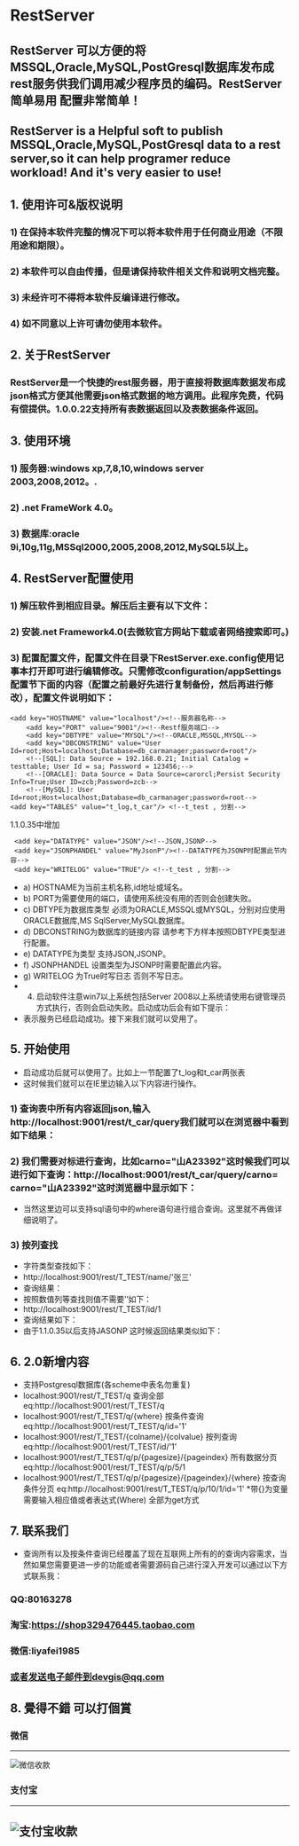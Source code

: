 # RestServer

## RestServer 可以方便的将MSSQL,Oracle,MySQL,PostGresql数据库发布成rest服务供我们调用减少程序员的编码。RestServer 简单易用 配置非常简单！
## RestServer is a Helpful soft to publish MSSQL,Oracle,MySQL,PostGresql data to a rest server,so it can help programer reduce workload! And it's very easier to use!

## 1.	使用许可&版权说明
### 1)	在保持本软件完整的情况下可以将本软件用于任何商业用途（不限用途和期限）。
### 2)	本软件可以自由传播，但是请保持软件相关文件和说明文档完整。
### 3)	未经许可不得将本软件反编译进行修改。
### 4)	如不同意以上许可请勿使用本软件。

## 2.	关于RestServer
### RestServer是一个快捷的rest服务器，用于直接将数据库数据发布成json格式方便其他需要json格式数据的地方调用。此程序免费，代码有偿提供。1.0.0.22支持所有表数据返回以及表数据条件返回。

## 3.	使用环境
### 1)	服务器:windows xp,7,8,10,windows server 2003,2008,2012。.
### 2)	.net FrameWork 4.0。
### 3)	数据库:oracle 9i,10g,11g,MSSql2000,2005,2008,2012,MySQL5以上。

## 4.	RestServer配置使用
### 1)	解压软件到相应目录。解压后主要有以下文件：
### 2)	安装.net Framework4.0(去微软官方网站下载或者网络搜索即可。)
### 3)	配置配置文件，配置文件在目录下RestServer.exe.config使用记事本打开即可进行编辑修改。只需修改configuration/appSettings配置节下面的内容（配置之前最好先进行复制备份，然后再进行修改），配置文件说明如下：
```
<add key="HOSTNAME" value="localhost"/><!--服务器名称-->
    <add key="PORT" value="9001"/><!--Restf服务端口-->
    <add key="DBTYPE" value="MYSQL"/><!--ORACLE,MSSQL,MYSQL-->
    <add key="DBCONSTRING" value="User Id=root;Host=localhost;Database=db_carmanager;password=root"/>
    <!--[SQL]: Data Source = 192.168.0.21; Initial Catalog = testtable; User Id = sa; Password = 123456;-->
    <!--[ORACLE]: Data Source = Data Source=carorcl;Persist Security Info=True;User ID=zcb;Password=zcb-->
    <!--[MySQL]: User Id=root;Host=localhost;Database=db_carmanager;password=root-->
<add key="TABLES" value="t_log,t_car"/> <!--t_test , 分割-->
```
1.1.0.35中增加
```
 <add key="DATATYPE" value="JSON"/><!--JSON,JSONP-->
 <add key="JSONPHANDEL" value="MyJsonP"/><!--DATATYPE为JSONP时配置此节内容-->
 <add key="WRITELOG" value="TRUE"/> <!--t_test , 分割--> 
```
* a)	HOSTNAME为当前主机名称,id地址或域名。
* b)	PORT为需要使用的端口，请使用系统没有用的否则会创建失败。
* c)	DBTYPE为数据库类型 必须为ORACLE,MSSQL或MYSQL，分别对应使用ORACLE数据库,MS SqlServer,MySQL数据库。
* d)	DBCONSTRING为数据库的链接内容 请参考下方样本按照DBTYPE类型进行配置。
* e)	DATATYPE为类型 支持JSON,JSONP。
* f)	JSONPHANDEL 设置类型为JSONP时需要配置此内容。
* g)	WRITELOG 为True时写日志 否则不写日志。
* 4)	启动软件注意win7以上系统包括Server 2008以上系统请使用右键管理员方式执行，否则会启动失败。启动成功后会有如下提示：
* 表示服务已经启动成功。接下来我们就可以受用了。

## 5.	开始使用
* 启动成功后就可以使用了。比如上一节配置了t_log和t_car两张表
* 这时候我们就可以在IE里边输入以下内容进行操作。
### 1)	查询表中所有内容返回json,输入http://localhost:9001/rest/t_car/query我们就可以在浏览器中看到如下结果：
 
### 2)	我们需要对标进行查询，比如carno="山A23392"这时候我们可以进行如下查询：http://localhost:9001/rest/t_car/query/carno= carno="山A23392"这时浏览器中显示如下：
 
* 当然这里边可以支持sql语句中的where语句进行组合查询。这里就不再做详细说明了。
### 3)	按列查找
* 字符类型查找如下：
* http://localhost:9001/rest/T_TEST/name/'张三'
* 查询结果：
* 按照数值列等查找则值不需要’’如下：
* http://localhost:9001/rest/T_TEST/id/1
* 查询结果如下：
* 由于1.1.0.35以后支持JASONP 这时候返回结果类似如下：

## 6.	2.0新增内容
* 支持Postgresql数据库(各scheme中表名勿重复)
* localhost:9001/rest/T_TEST/q 查询全部 eq:http://localhost:9001/rest/T_TEST/q
* localhost:9001/rest/T_TEST/q/{where} 按条件查询 eq:http://localhost:9001/rest/T_TEST/q/id='1'
* localhost:9001/rest/T_TEST/{colname}/{colvalue} 按列查询 eq:http://localhost:9001/rest/T_TEST/id/'1'
* localhost:9001/rest/T_TEST/q/p/{pagesize}/{pageindex} 所有数据分页 eq:http://localhost:9001/rest/T_TEST/q/p/5/1
* localhost:9001/rest/T_TEST/q/p/{pagesize}/{pageindex}/{where} 按查询条件分页 eq:http://localhost:9001/rest/T_TEST/q/p/10/1/id='1'
*带{}为变量 需要输入相应值或者表达式(Where)
全部为get方式

## 7.	联系我们
* 查询所有以及按条件查询已经覆盖了现在互联网上所有的的查询内容需求，当然如果您需要更进一步的功能或者需要源码自己进行深入开发可以通过以下方式联系我：
### QQ:80163278
### 淘宝:https://shop329476445.taobao.com
### 微信:liyafei1985
### 或者发送电子邮件到devgis@qq.com

## 8.	覺得不錯 可以打個賞
### 微信
---
![微信收款](zfb.jpg)

### 支付宝
---
![支付宝收款](wx.jpg)
---
